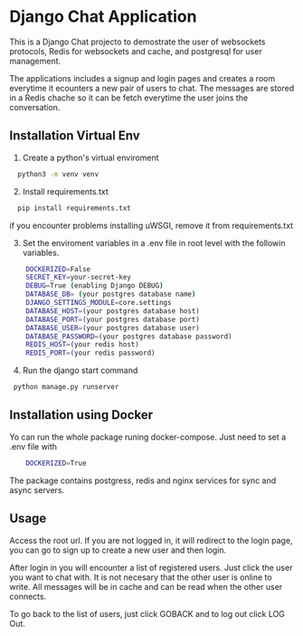 # Django Chat Application

This is a Django Chat projecto to demostrate the user of websockets protocols, Redis for websockets and cache, and postgresql for user management. 

The applications includes a signup and login pages and creates a room everytime it ecounters a new pair of users to chat. The messages are stored in a Redis chache so it can be fetch everytime the user joins the conversation. 
## Installation Virtual Env

1. Create a python's virtual enviroment

```bash
  python3 -m venv venv
```
2. Install requirements.txt
```bash
  pip install requirements.txt
```
if you encounter problems installing uWSGI, remove it from requirements.txt

3. Set the enviroment variables in a .env file in root level with the followin variables. 
```bash
    DOCKERIZED=False
    SECRET_KEY=your-secret-key
    DEBUG=True (enabling Django DEBUG)
    DATABASE_DB= (your postgres database name)
    DJANGO_SETTINGS_MODULE=core.settings 
    DATABASE_HOST=(your postgres database host)
    DATABASE_PORT=(your postgres database port)
    DATABASE_USER=(your postgres database user)
    DATABASE_PASSWORD=(your postgres database password)
    REDIS_HOST=(your redis host)
    REDIS_PORT=(your redis password)
```

4. Run the django start command
 ```bash
  python manage.py runserver
```

## Installation using Docker 

Yo can run the whole package runing docker-compose. Just need to set a .env file with 
```bash
    DOCKERIZED=True
```
The package contains postgress, redis and nginx services for sync and async servers. 

## Usage
Access the root url. If you are not logged in, it will redirect to the login page, you can go to sign up to create a new user and then login. 

After login in you will encounter a list of registered users. Just click the user you want to chat with. It is not necesary that the other user is online to write. All messages will be in cache and can be read when the other user connects. 

To go back to the list of users, just click GOBACK and to log out click LOG Out. 